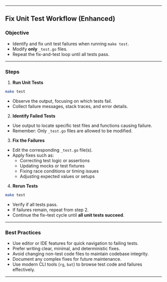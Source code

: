 ***

## Fix Unit Test Workflow (Enhanced)

### Objective
- Identify and fix unit test failures when running `make test`.
- Modify **only** `_test.go` files.
- Repeat the fix-and-test loop until all tests pass.

***

### Steps

1. **Run Unit Tests**

```sh
make test
```

- Observe the output, focusing on which tests fail.
- Collect failure messages, stack traces, and error details.

2. **Identify Failed Tests**

- Use output to locate specific test files and functions causing failure.
- Remember: Only `_test.go` files are allowed to be modified.

3. **Fix the Failures**

- Edit the corresponding `_test.go` file(s).
- Apply fixes such as:
    - Correcting test logic or assertions
    - Updating mocks or test fixtures
    - Fixing race conditions or timing issues
    - Adjusting expected values or setups

4. **Rerun Tests**

```sh
make test
```

- Verify if all tests pass.
- If failures remain, repeat from step 2.
- Continue the fix–test cycle until **all unit tests succeed**.

***

### Best Practices

- Use editor or IDE features for quick navigation to failing tests.
- Prefer writing clear, minimal, and deterministic fixes.
- Avoid changing non-test code files to maintain codebase integrity.
- Document any complex fixes for future maintenance.
- Use modern CLI tools (`rg`, `bat`) to browse test code and failures effectively.

***
